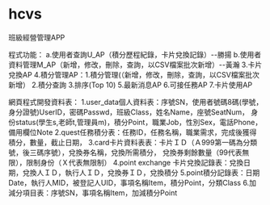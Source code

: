 # hcvs
班級經營管理APP

程式功能：
a.使用者查詢U_AP（積分歷程紀錄，卡片兌換記錄）--勝揚
b.使用者資料管理M_AP（新增，修改，刪除，查詢，以CSV檔案批次新增）--黃瀚
3.卡片兌換AP
4.積分管理AP：1.積分管理(（新增，修改，刪除，查詢，以CSV檔案批次新增） 2.積分查詢 3.排序(Top 10) 
5.最新消息AP
6.可接任務AP
7.卡片使用AP

網頁程式開發資料表：
1.user_data個人資料表：序號SN，使用者號碼8碼(學號，身分證號)UserID，密碼Passwd，班級Class，姓名Name，座號SeatNum，
  身份status(學生s,老師t,管理員m)，積分Point，職業Job，性別Sex，電話Phone，備用欄位Note
2.quest任務積分表：任務ID，任務名稱，職業需求，完成後獲得積分，數量，截止日期，
3.card卡片資料表表：卡片ＩＤ（Ａ999第一碼為分類號，後三碼序號），兌換券名稱，兌換所需積分，
  兌換券剩餘數量（99代表無限），限制身份（Ｘ代表無限制）
4.point exchange 卡片兌換記錄表：兌換日期，兌換人ＩＤ，執行人ＩＤ，兌換券ＩＤ，兌換積分
5.point積分記錄表：日期Date，執行人MID，被登記人UID，事項名稱Item，積分Point，分類Class
6.加減分項目表：序號SN，事項名稱Item，加減積分Point
